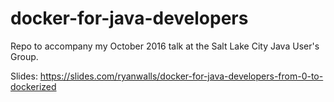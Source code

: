 # docker-for-java-developers

Repo to accompany my October 2016 talk at the Salt Lake City Java User's Group.  

Slides: https://slides.com/ryanwalls/docker-for-java-developers-from-0-to-dockerized

